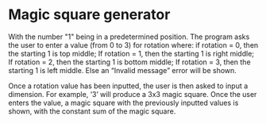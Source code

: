 # Magic square generator

With the number "1" being in a predetermined position.
The program asks the user to enter a value (from 0 to 3) for rotation where: 
if rotation = 0, then the starting 1 is top middle;
If rotation = 1, then the starting 1 is right middle;
If rotation = 2, then the starting 1 is bottom middle;
If rotation = 3, then the starting 1 is left middle.
Else an “Invalid message” error will be shown.

Once a rotation value has been inputted, the user is then asked to input a dimension. For example, ‘3’ will produce a 3x3 magic square.
Once the user enters the value, a magic square with the previously inputted values is shown, with the constant sum of the magic square.
